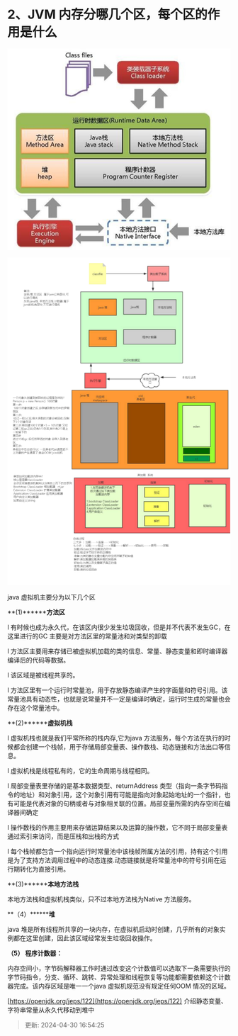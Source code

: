 # 2、JVM 内存分哪几个区，每个区的作用是什么

![1714467217688-74cdd36c-ff61-4144-9b16-40e1e0b43889.png](./img/pb4v8VLTlHtmIpbV/1714467217688-74cdd36c-ff61-4144-9b16-40e1e0b43889-738767.png)

![1714467224306-fd1b316a-2a88-4642-9aca-933b8aa2c60a.png](./img/pb4v8VLTlHtmIpbV/1714467224306-fd1b316a-2a88-4642-9aca-933b8aa2c60a-016684.png)

java 虚拟机主要分为以下几个区

**(1)********方法区**

l 有时候也成为永久代，在该区内很少发生垃圾回收，但是并不代表不发生GC，在这里进行的GC 主要是对方法区里的常量池和对类型的卸载

l 方法区主要用来存储已被虚拟机加载的类的信息、常量、静态变量和即时编译器编译后的代码等数据。

l 该区域是被线程共享的。

l 方法区里有一个运行时常量池，用于存放静态编译产生的字面量和符号引用。该常量池具有动态性，也就是说常量并不一定是编译时确定，运行时生成的常量也会存在这个常量池中。

**(2)********虚拟机栈**

l 虚拟机栈也就是我们平常所称的栈内存,它为java 方法服务，每个方法在执行的时候都会创建一个栈帧，用于存储局部变量表、操作数栈、动态链接和方法出口等信息。

l 虚拟机栈是线程私有的，它的生命周期与线程相同。

l 局部变量表里存储的是基本数据类型、returnAddress 类型（指向一条字节码指令的地址）和对象引用，这个对象引用有可能是指向对象起始地址的一个指针，也有可能是代表对象的句柄或者与对象相关联的位置。局部变量所需的内存空间在编译器间确定

l 操作数栈的作用主要用来存储运算结果以及运算的操作数，它不同于局部变量表通过索引来访问，而是压栈和出栈的方式

l 每个栈帧都包含一个指向运行时常量池中该栈帧所属方法的引用，持有这个引用是为了支持方法调用过程中的动态连接.动态链接就是将常量池中的符号引用在运行期转化为直接引用。

**(3)********本地方法栈**

本地方法栈和虚拟机栈类似，只不过本地方法栈为Native 方法服务。

**（4）********堆**

java 堆是所有线程所共享的一块内存，在虚拟机启动时创建，几乎所有的对象实例都在这里创建，因此该区域经常发生垃圾回收操作。

**（5） 程序计数器：**

内存空间小，字节码解释器工作时通过改变这个计数值可以选取下一条需要执行的字节码指令，分支、循环、跳转、异常处理和线程恢复等功能都需要依赖这个计数器完成。该内存区域是唯一一个java 虚拟机规范没有规定任何OOM 情况的区域。

[https://openjdk.org/jeps/122](https://openjdk.org/jeps/122)<font style="color:rgb(51,57,64);"> </font>介绍静态变量、字符串常量从永久代移动到堆中

> 更新: 2024-04-30 16:54:25  
